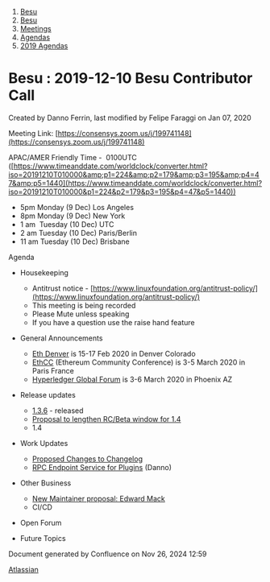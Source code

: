 1. [Besu](index.html)
2. [Besu](Besu_22151173.html)
3. [Meetings](Meetings_22153838.html)
4. [Agendas](Agendas_22153868.html)
5. [2019 Agendas](2019-Agendas_22153871.html)

# Besu : 2019-12-10 Besu Contributor Call

Created by Danno Ferrin, last modified by Felipe Faraggi on Jan 07, 2020

Meeting Link: [https://consensys.zoom.us/j/199741148](https://consensys.zoom.us/j/199741148)

APAC/AMER Friendly Time -  0100UTC ([https://www.timeanddate.com/worldclock/converter.html?iso=20191210T010000&amp;p1=224&amp;p2=179&amp;p3=195&amp;p4=47&amp;p5=1440](https://www.timeanddate.com/worldclock/converter.html?iso=20191210T010000&p1=224&p2=179&p3=195&p4=47&p5=1440))

- 5pm Monday (9 Dec) Los Angeles
- 8pm Monday (9 Dec) New York
- 1 am  Tuesday (10 Dec) UTC
- 2 am Tuesday (10 Dec) Paris/Berlin
- 11 am Tuesday (10 Dec) Brisbane

Agenda

- Housekeeping
  
  - Antitrust notice - [https://www.linuxfoundation.org/antitrust-policy/](https://www.linuxfoundation.org/antitrust-policy/)
  - This meeting is being recorded
  - Please Mute unless speaking
  - If you have a question use the raise hand feature
- General Announcements
  
  - [Eth Denver](https://www.ethdenver.com/) is 15-17 Feb 2020 in Denver Colorado
  - [EthCC](https://ethcc.io/) (Ethereum Community Conference) is 3-5 March 2020 in Paris France
  - [Hyperledger Global Forum](https://www.hyperledger.org/event/hyperledger-global-forum-2020) is 3-6 March 2020 in Phoenix AZ
- Release updates
  
  - [1.3.6](https://github.com/hyperledger/besu/releases/tag/1.3.6) - released
  - [Proposal to lengthen RC/Beta window for 1.4](22154143.html)
  - 1.4
- Work Updates
  
  - [Proposed Changes to Changelog](/wiki/pages/createpage.action?spaceKey=BESU&title=Changes%20to%20Changelog&linkCreation=true&fromPageId=22154094)
  - [RPC Endpoint Service for Plugins](https://lf-hyperledger.atlassian.net/wiki/display/BESU/RPC+Endpoint+Service) (Danno)
- Other Business
  
  - [New Maintainer proposal: Edward Mack](https://github.com/hyperledger/besu/pull/219)
  - CI/CD
- Open Forum
- Future Topics

Document generated by Confluence on Nov 26, 2024 12:59

[Atlassian](http://www.atlassian.com/)
